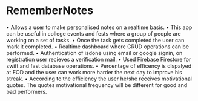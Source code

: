 # RememberNotes
• Allows a user to make personalised notes  on a realtime basis.
• This app can be useful in college events and fests where a group of people are working on a set of tasks.
• Once the task gets completed the user can mark it completed.
• Realtime dashboard where CRUD operations can be performed.
• Authentication of isdone using email or google signin, on registration user recieves a verification mail.
• Used Firebase Firestore for swift and fast database operations.
• Percentage of efficency is dispalyed at EOD and the user can work more harder the next day to improve his streak. 
• According to the efficiency the user he/she receives motivational quotes. The quotes motivational frequency will be different for good and bad performers.
